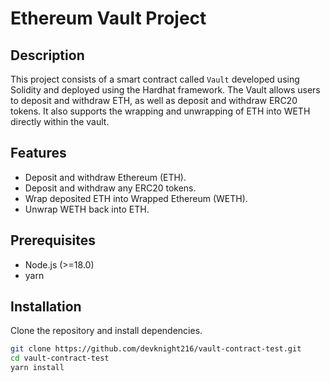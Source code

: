 # Ethereum Vault Project

## Description
This project consists of a smart contract called `Vault` developed using Solidity and deployed using the Hardhat framework. The Vault allows users to deposit and withdraw ETH, as well as deposit and withdraw ERC20 tokens. It also supports the wrapping and unwrapping of ETH into WETH directly within the vault.

## Features
- Deposit and withdraw Ethereum (ETH).
- Deposit and withdraw any ERC20 tokens.
- Wrap deposited ETH into Wrapped Ethereum (WETH).
- Unwrap WETH back into ETH.

## Prerequisites
- Node.js (>=18.0)
- yarn

## Installation

Clone the repository and install dependencies.

```bash
git clone https://github.com/devknight216/vault-contract-test.git
cd vault-contract-test
yarn install
